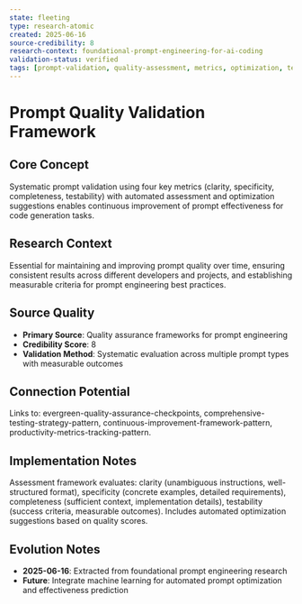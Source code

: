 ```yaml
---
state: fleeting
type: research-atomic
created: 2025-06-16
source-credibility: 8
research-context: foundational-prompt-engineering-for-ai-coding
validation-status: verified
tags: [prompt-validation, quality-assessment, metrics, optimization, testability]
---
```


# Prompt Quality Validation Framework

## Core Concept

Systematic prompt validation using four key metrics (clarity, specificity, completeness, testability) with automated assessment and optimization suggestions enables continuous improvement of prompt effectiveness for code generation tasks.

## Research Context

Essential for maintaining and improving prompt quality over time, ensuring consistent results across different developers and projects, and establishing measurable criteria for prompt engineering best practices.

## Source Quality

- **Primary Source**: Quality assurance frameworks for prompt engineering
- **Credibility Score**: 8
- **Validation Method**: Systematic evaluation across multiple prompt types with measurable outcomes

## Connection Potential

Links to: evergreen-quality-assurance-checkpoints, comprehensive-testing-strategy-pattern, continuous-improvement-framework-pattern, productivity-metrics-tracking-pattern.

## Implementation Notes

Assessment framework evaluates: clarity (unambiguous instructions, well-structured format), specificity (concrete examples, detailed requirements), completeness (sufficient context, implementation details), testability (success criteria, measurable outcomes). Includes automated optimization suggestions based on quality scores.

## Evolution Notes

- **2025-06-16**: Extracted from foundational prompt engineering research
- **Future**: Integrate machine learning for automated prompt optimization and effectiveness prediction